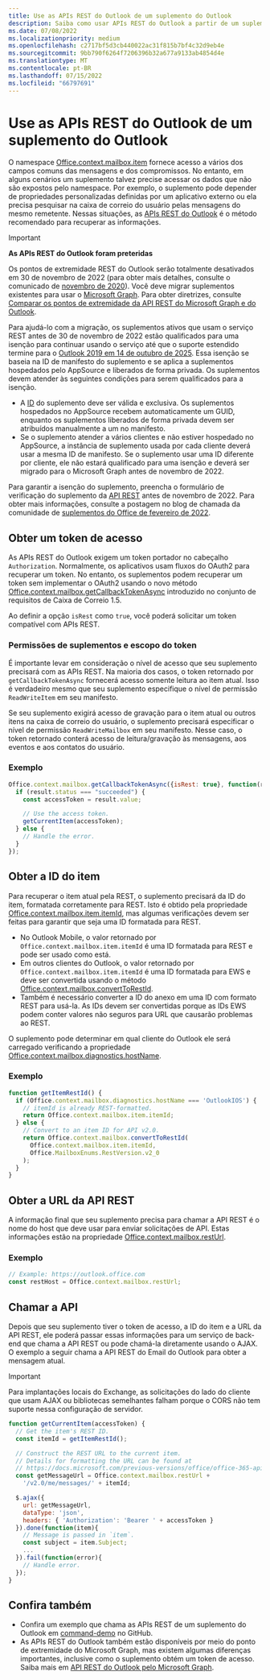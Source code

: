 ```yaml
---
title: Use as APIs REST do Outlook de um suplemento do Outlook
description: Saiba como usar APIs REST do Outlook a partir de um suplemento do Outlook para obter um token de acesso.
ms.date: 07/08/2022
ms.localizationpriority: medium
ms.openlocfilehash: c2717bf5d3cb440022ac31f815b7bf4c32d9eb4e
ms.sourcegitcommit: 9bb790f6264f7206396b32a677a9133ab4854d4e
ms.translationtype: MT
ms.contentlocale: pt-BR
ms.lasthandoff: 07/15/2022
ms.locfileid: "66797691"
---
```

# <a name="use-the-outlook-rest-apis-from-an-outlook-add-in"></a>Use as APIs REST do Outlook de um suplemento do Outlook

O namespace [Office.context.mailbox.item](/javascript/api/requirement-sets/outlook/preview-requirement-set/office.context.mailbox.item) fornece acesso a vários dos campos comuns das mensagens e dos compromissos. No entanto, em alguns cenários um suplemento talvez precise acessar os dados que não são expostos pelo namespace. Por exemplo, o suplemento pode depender de propriedades personalizadas definidas por um aplicativo externo ou ela precisa pesquisar na caixa de correio do usuário pelas mensagens do mesmo remetente. Nessas situações, as [APIs REST do Outlook](/outlook/rest) é o método recomendado para recuperar as informações.

> [!IMPORTANT]
> **As APIs REST do Outlook foram preteridas**
>
> Os pontos de extremidade REST do Outlook serão totalmente desativados em 30 de novembro de 2022 (para obter mais detalhes, consulte o comunicado de [novembro de 2020](https://developer.microsoft.com/graph/blogs/outlook-rest-api-v2-0-deprecation-notice/)). Você deve migrar suplementos existentes para usar o [Microsoft Graph](/outlook/rest#outlook-rest-api-via-microsoft-graph). Para obter diretrizes, consulte [Comparar os pontos de extremidade da API REST do Microsoft Graph e do Outlook](/outlook/rest/compare-graph).
>
> Para ajudá-lo com a migração, os suplementos ativos que usam o serviço REST antes de 30 de novembro de 2022 estão qualificados para uma isenção para continuar usando o serviço até que o suporte estendido termine para o [Outlook 2019 em 14 de outubro de 2025](/lifecycle/end-of-support/end-of-support-2025). Essa isenção se baseia na ID de manifesto do suplemento e se aplica a suplementos hospedados pelo AppSource e liberados de forma privada. Os suplementos devem atender às seguintes condições para serem qualificados para a isenção.
>
> - A [ID](/javascript/api/manifest/id) do suplemento deve ser válida e exclusiva. Os suplementos hospedados no AppSource recebem automaticamente um GUID, enquanto os suplementos liberados de forma privada devem ser atribuídos manualmente a um no manifesto.
> - Se o suplemento atender a vários clientes e não estiver hospedado no AppSource, a instância de suplemento usada por cada cliente deverá usar a mesma ID de manifesto. Se o suplemento usar uma ID diferente por cliente, ele não estará qualificado para uma isenção e deverá ser migrado para o Microsoft Graph antes de novembro de 2022.
>
> Para garantir a isenção do suplemento, preencha o formulário de verificação do suplemento da [API REST](https://aka.ms/RESTCheck) antes de novembro de 2022. Para obter mais informações, consulte a postagem no blog de chamada da comunidade de [suplementos do Office de fevereiro de 2022](https://pnp.github.io/blog/office-add-ins-community-call/office-add-ins-community-call-february-9-2022/).

## <a name="get-an-access-token"></a>Obter um token de acesso

As APIs REST do Outlook exigem um token portador no cabeçalho `Authorization`. Normalmente, os aplicativos usam fluxos do OAuth2 para recuperar um token. No entanto, os suplementos podem recuperar um token sem implementar o OAuth2 usando o novo método [Office.context.mailbox.getCallbackTokenAsync](/javascript/api/requirement-sets/outlook/preview-requirement-set/office.context.mailbox#methods) introduzido no conjunto de requisitos de Caixa de Correio 1.5.

Ao definir a opção `isRest` como `true`, você poderá solicitar um token compatível com APIs REST.

### <a name="add-in-permissions-and-token-scope"></a>Permissões de suplementos e escopo do token

É importante levar em consideração o nível de acesso que seu suplemento precisará com as APIs REST. Na maioria dos casos, o token retornado por `getCallbackTokenAsync` fornecerá acesso somente leitura ao item atual. Isso é verdadeiro mesmo que seu suplemento especifique o nível de permissão `ReadWriteItem` em seu manifesto.

Se seu suplemento exigirá acesso de gravação para o item atual ou outros itens na caixa de correio do usuário, o suplemento precisará especificar o nível de permissão `ReadWriteMailbox` em seu manifesto. Nesse caso, o token retornado conterá acesso de leitura/gravação às mensagens, aos eventos e aos contatos do usuário.

### <a name="example"></a>Exemplo

```js
Office.context.mailbox.getCallbackTokenAsync({isRest: true}, function(result){
  if (result.status === "succeeded") {
    const accessToken = result.value;

    // Use the access token.
    getCurrentItem(accessToken);
  } else {
    // Handle the error.
  }
});
```

## <a name="get-the-item-id"></a>Obter a ID do item

Para recuperar o item atual pela REST, o suplemento precisará da ID do item, formatada corretamente para REST. Isto é obtido pela propriedade [Office.context.mailbox.item.itemId](/javascript/api/requirement-sets/outlook/preview-requirement-set/office.context.mailbox.item#properties), mas algumas verificações devem ser feitas para garantir que seja uma ID formatada para REST.

- No Outlook Mobile, o valor retornado por `Office.context.mailbox.item.itemId` é uma ID formatada para REST e pode ser usado como está.
- Em outros clientes do Outlook, o valor retornado por `Office.context.mailbox.item.itemId` é uma ID formatada para EWS e deve ser convertida usando o método [Office.context.mailbox.convertToRestId](/javascript/api/requirement-sets/outlook/preview-requirement-set/office.context.mailbox#methods).
- Também é necessário converter a ID do anexo em uma ID com formato REST para usá-la. As IDs devem ser convertidas porque as IDs EWS podem conter valores não seguros para URL que causarão problemas ao REST.

O suplemento pode determinar em qual cliente do Outlook ele será carregado verificando a propriedade [Office.context.mailbox.diagnostics.hostName](/javascript/api/outlook/office.diagnostics#outlook-office-diagnostics-hostname-member).

### <a name="example"></a>Exemplo

```js
function getItemRestId() {
  if (Office.context.mailbox.diagnostics.hostName === 'OutlookIOS') {
    // itemId is already REST-formatted.
    return Office.context.mailbox.item.itemId;
  } else {
    // Convert to an item ID for API v2.0.
    return Office.context.mailbox.convertToRestId(
      Office.context.mailbox.item.itemId,
      Office.MailboxEnums.RestVersion.v2_0
    );
  }
}
```

## <a name="get-the-rest-api-url"></a>Obter a URL da API REST

A informação final que seu suplemento precisa para chamar a API REST é o nome do host que deve usar para enviar solicitações de API. Estas informações estão na propriedade [Office.context.mailbox.restUrl](/javascript/api/requirement-sets/outlook/preview-requirement-set/office.context.mailbox#properties).

### <a name="example"></a>Exemplo

```js
// Example: https://outlook.office.com
const restHost = Office.context.mailbox.restUrl;
```

## <a name="call-the-api"></a>Chamar a API

Depois que seu suplemento tiver o token de acesso, a ID do item e a URL da API REST, ele poderá passar essas informações para um serviço de back-end que chama a API REST ou pode chamá-la diretamente usando o AJAX. O exemplo a seguir chama a API REST do Email do Outlook para obter a mensagem atual.

> [!IMPORTANT]
> Para implantações locais do Exchange, as solicitações do lado do cliente que usam AJAX ou bibliotecas semelhantes falham porque o CORS não tem suporte nessa configuração de servidor.

```js
function getCurrentItem(accessToken) {
  // Get the item's REST ID.
  const itemId = getItemRestId();

  // Construct the REST URL to the current item.
  // Details for formatting the URL can be found at
  // https://docs.microsoft.com/previous-versions/office/office-365-api/api/version-2.0/mail-rest-operations#get-messages.
  const getMessageUrl = Office.context.mailbox.restUrl +
    '/v2.0/me/messages/' + itemId;

  $.ajax({
    url: getMessageUrl,
    dataType: 'json',
    headers: { 'Authorization': 'Bearer ' + accessToken }
  }).done(function(item){
    // Message is passed in `item`.
    const subject = item.Subject;
    ...
  }).fail(function(error){
    // Handle error.
  });
}
```

## <a name="see-also"></a>Confira também

- Confira um exemplo que chama as APIs REST de um suplemento do Outlook em [command-demo](https://github.com/OfficeDev/outlook-add-in-command-demo) no GitHub.
- As APIs REST do Outlook também estão disponíveis por meio do ponto de extremidade do Microsoft Graph, mas existem algumas diferenças importantes, inclusive como o suplemento obtém um token de acesso. Saiba mais em [API REST do Outlook pelo Microsoft Graph](/outlook/rest/index#outlook-rest-api-via-microsoft-graph).
